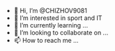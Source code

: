 - 👋 Hi, I’m @CHIZHOV9081
- 👀 I’m interested in sport and IT
- 🌱 I’m currently learning ...
- 💞️ I’m looking to collaborate on ...
- 📫 How to reach me ...

<!---
CHIZHOV9081/CHIZHOV9081 is a ✨ special ✨ repository because its `README.md` (this file) appears on your GitHub profile.
You can click the Preview link to take a look at your changes.
--->
